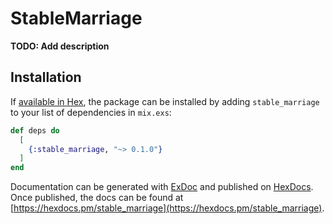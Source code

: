 # StableMarriage

**TODO: Add description**

## Installation

If [available in Hex](https://hex.pm/docs/publish), the package can be installed
by adding `stable_marriage` to your list of dependencies in `mix.exs`:

```elixir
def deps do
  [
    {:stable_marriage, "~> 0.1.0"}
  ]
end
```

Documentation can be generated with [ExDoc](https://github.com/elixir-lang/ex_doc)
and published on [HexDocs](https://hexdocs.pm). Once published, the docs can
be found at [https://hexdocs.pm/stable_marriage](https://hexdocs.pm/stable_marriage).

